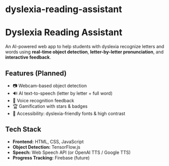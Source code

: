 # dyslexia-reading-assistant 
# Dyslexia Reading Assistant

An AI-powered web app to help students with dyslexia recognize letters and words
using **real-time object detection**, **letter-by-letter pronunciation**, and
**interactive feedback**.

## Features (Planned)
- 📷 Webcam-based object detection
- 🔊 AI text-to-speech (letter by letter + full word)
- 🎤 Voice recognition feedback
- 🏆 Gamification with stars & badges
- 🧠 Accessibility: dyslexia-friendly fonts & high contrast

## Tech Stack
- **Frontend:** HTML, CSS, JavaScript
- **Object Detection:** TensorFlow.js
- **Speech:** Web Speech API (or OpenAI TTS / Google TTS)
- **Progress Tracking:** Firebase (future)
